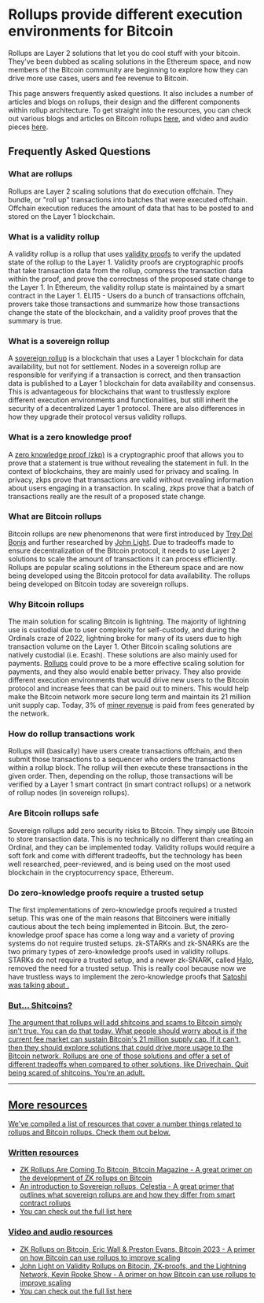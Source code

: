 # Rollups provide different execution environments for Bitcoin

Rollups are Layer 2 solutions that let you do cool stuff with your bitcoin. They've been dubbed as scaling solutions in the Ethereum space, and now members of the Bitcoin community are beginning to explore how they can drive more use cases, users and fee revenue to Bitcoin.

This page answers frequently asked questions. It also includes a number of articles and blogs on rollups, their design and the different components within rollup architecture. To get straight into the resources, you can check out various blogs and articles on Bitcoin rollups [here](https://www.bitcoinrollups.io/written-resources), and video and audio pieces [here](https://www.bitcoinrollups.io/video-and-audio-resources).

## Frequently Asked Questions

### What are rollups

Rollups are Layer 2 scaling solutions that do execution offchain. They bundle, or "roll up" transactions into batches that were executed offchain. Offchain execution reduces the amount of data that has to be posted to and stored on the Layer 1 blockchain.

### What is a validity rollup

A validity rollup is a rollup that uses [validity proofs](https://github.com/john-light/validity-rollups/blob/main/validity_rollups_on_bitcoin.md#-section-1-an-introduction-to-validity-rollups-) to verify the updated state of the rollup to the Layer 1. Validity proofs are cryptographic proofs that take transaction data from the rollup, compress the transaction data within the proof, and prove the correctness of the proposed state change to the Layer 1. In Ethereum, the validity rollup state is maintained by a smart contract in the Layer 1. ELI15 - Users do a bunch of transactions offchain, provers take those transactions and summarize how those transactions change the state of the blockchain, and a validity proof proves that the summary is true.

### What is a sovereign rollup

A [sovereign rollup](https://celestia.org/learn/sovereign-rollups/an-introduction/) is a blockchain that uses a Layer 1 blockchain for data availability, but not for settlement. Nodes in a sovereign rollup are responsible for verifying if a transaction is correct, and then transaction data is published to a Layer 1 blockchain for data availability and consensus. This is advantageous for blockchains that want to trustlessly explore different execution environments and functionalities, but still inherit the security of a decentralized Layer 1 protocol. There are also differences in how they upgrade their protocol versus validity rollups.

### What is a zero knowledge proof

A [zero knowledge proof (zkp)](https://z.cash/learn/what-are-zero-knowledge-proofs/) is a cryptographic proof that allows you to prove that a statement is true without revealing the statement in full. In the context of blockchains, they are mainly used for privacy and scaling. In privacy, zkps prove that transactions are valid without revealing information about users engaging in a transaction. In scaling, zkps prove that a batch of transactions really are the result of a proposed state change.

### What are Bitcoin rollups

Bitcoin rollups are new phenomenons that were first introduced by [Trey Del Bonis](https://tr3y.io/articles/crypto/bitcoin-zk-rollups.html) and further researched by [John Light](https://bitcoinrollups.org/). Due to tradeoffs made to ensure decentralization of the Bitcoin protocol, it needs to use Layer 2 solutions to scale the amount of transactions it can process efficiently. Rollups are popular scaling solutions in the Ethereum space and are now being developed using the Bitcoin protocol for data availability. The rollups being developed on Bitcoin today are sovereign rollups.

### Why Bitcoin rollups

The main solution for scaling Bitcoin is lightning. The majority of lightning use is custodial due to user complexity for self-custody, and during the Ordinals craze of 2022, lightning broke for many of its users due to high transaction volume on the Layer 1. Other Bitcoin scaling solutions are natively custodial (i.e. Ecash). These solutions are also mainly used for payments. [Rollups](https://trustmachines.co/learn/what-are-rollups-and-how-can-they-work-on-bitcoin/) could prove to be a more effective scaling solution for payments, and they also would enable better privacy. They also provide different execution environments that would drive new users to the Bitcoin protocol and increase fees that can be paid out to miners. This would help make the Bitcoin network more secure long term and maintain its 21 million unit supply cap. Today, 3% of [miner revenue](https://www.theblock.co/data/on-chain-metrics/bitcoin/bitcoin-share-of-transaction-fee-from-total-miner-revenue-monthly) is paid from fees generated by the network.

### How do rollup transactions work

Rollups will (basically) have users create transactions offchain, and then submit those transactions to a sequencer who orders the transactions within a rollup block. The rollup will then execute these transactions in the given order. Then, depending on the rollup, those transactions will be verified by a Layer 1 smart contract (in smart contract rollups) or a network of rollup nodes (in sovereign rollups).

### Are Bitcoin rollups safe

Sovereign rollups add zero security risks to Bitcoin. They simply use Bitcoin to store transaction data. This is no technically no different than creating an Ordinal, and they can be implemented today. Validity rollups would require a soft fork and come with different tradeoffs, but the technology has been well researched, peer-reviewed, and is being used on the most used blockchain in the cryptocurrency space, Ethereum.

### Do zero-knowledge proofs require a trusted setup

The first implementations of zero-knowledge proofs required a trusted setup. This was one of the main reasons that Bitcoiners were initially cautious about the tech being implemented in Bitcoin. But, the zero-knowledge proof space has come a long way and a variety of proving systems do not require trusted setups. zk-STARKs and zk-SNARKs are the two primary types of zero-knowledge proofs used in validity rollups. STARKs do not require a trusted setup, and a newer zk-SNARK, called [Halo](https://electriccoin.co/blog/halo-recursive-proof-composition-without-a-trusted-setup/), removed the need for a trusted setup. This is really cool because now we have trustless ways to implement the zero-knowledge proofs that <u> [Satoshi was talking about](https://bitcointalk.org/index.php?topic=770.msg8637#msg8637) <u>.

### But... Shitcoins?

The argument that rollups will add shitcoins and scams to Bitcoin simply isn't true. You can do that today. What people should worry about is if the current fee market can sustain Bitcoin's 21 million supply cap. If it can't, then they should explore solutions that could drive more usage to the Bitcoin network. Rollups are one of those solutions and offer a set of different tradeoffs when compared to other solutions, like Drivechain. Quit being scared of shitcoins. You're an adult.

---

## More resources

We've compiled a list of resources that cover a number things related to rollups and Bitcoin rollups. Check them out below.

### Written resources

- <u> [ZK Rollups Are Coming To Bitcoin, Bitcoin Magazine](https://bitcoinmagazine.com/technical/zk-rollups-are-coming-to-bitcoin-heres-all-you-need-to-know#) <u> - A great primer on the development of ZK rollups on Bitcoin
- <u> [An introduction to Sovereign rollups, Celestia](https://celestia.org/learn/sovereign-rollups/an-introduction/) <u> - A great primer that outlines what sovereign rollups are and how they differ from smart contract rollups
- You can check out the full list <u> [here](https://www.bitcoinrollups.io/written-resources) <u>

### Video and audio resources

- <u> [ZK Rollups on Bitcoin, Eric Wall & Preston Evans, Bitcoin 2023](https://www.youtube.com/watch?v=CJ8HUKeDy4Q&t=1s) <u> - A primer on how Bitcoin can use rollups to improve scaling
- <u> [John Light on Validity Rollups on Bitocin, ZK-proofs, and the Lightning Network, Kevin Rooke Show](https://www.youtube.com/watch?v=feODuDF2xv0) - A primer on how Bitcoin can use rollups to improve scaling
- You can check out the full list <u> [here](https://www.bitcoinrollups.io/video-and-audio-resources)
